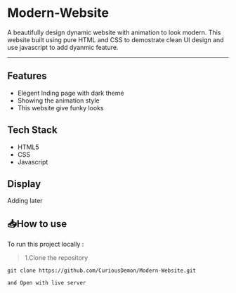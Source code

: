 # Modern-Website

A beautifully design dynamic website with animation to look modern. This website built using pure HTML and CSS to demostrate clean UI design and use javascript to add dyanmic feature.

---

## Features

- Elegent lnding page with dark theme
- Showing the animation style
- This website give funky looks

## Tech Stack

- HTML5
- CSS
- Javascript

## Display

Adding later

## 📥How to use 

To run this project locally : 

> 1.Clone the repository

```git
git clone https://github.com/CuriousDemon/Modern-Website.git

and Open with live server
```